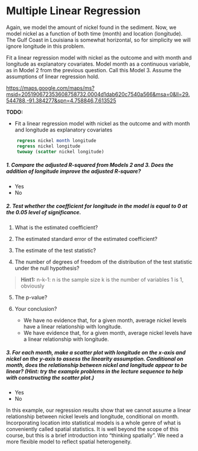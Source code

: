 #  Multiple Linear Regression #
Again, we model the amount of nickel found in the sediment. Now, we model nickel as a function of both time (month) and location (longitude). The Gulf Coast in Louisiana is somewhat horizontal, so for simplicity we will ignore  longitude in this problem.  
  
Fit a linear regression model with nickel as the outcome and with month and longitude as explanatory covariates. Model month as a continuous variable, as in Model 2 from the previous question. Call this Model 3. Assume the assumptions of linear regression hold.   
  
https://maps.google.com/maps/ms?msid=205190672353608758732.0004d1dab620c7540a566&msa=0&ll=29.544788,-91.384277&spn=4.758846,7.613525  
  
  
**TODO:**
* Fit a linear regression model with nickel as the outcome and with month and longitude as explanatory covariates

```stata
	regress nickel month longitude
	regress nickel longitude
	twoway (scatter nickel longitude)
```

##### 1. Compare the adjusted R-squared from Models 2 and 3. Does the addition of longitude improve the adjusted R-square? #####
* Yes
* No 

##### 2. Test whether the coefficient for longitude in the model is equal to 0 at the 0.05 level of significance. #####

1. What is the estimated coefficient? 

2. The estimated standard error of the estimated coefficient?

3. The estimate of the test statistic?

4. The number of degrees of freedom of the distribution of the test statistic under the null hypothesis? 
> **Hint1:** n-k-1: n is the sample size k is the number of variables 1 is 1, obviously

5. The p-value?

6. Your conclusion?
	- We have no evidence that, for a given month, average nickel levels have a linear relationship with longitude. 
	- We have evidence that, for a given month, average nickel levels have a linear relationship with longitude. 


##### 3. For each month, make a scatter plot with longitude on the x-axis and nickel on the y-axis to assess the linearity assumption. Conditional on month, does the relationship between nickel and longitude appear to be linear? (Hint: try the example problems in the lecture sequence to help with constructing the scatter plot.) #####
* Yes
* No 

In this example, our regression results show that we cannot assume a linear relationship between nickel levels and longitude, conditional on month. Incorporating location into statistical models is a whole genre of what is conveniently called spatial statistics. It is well beyond the scope of this course, but this is a brief introduction into “thinking spatially”. We need a more flexible model to reflect spatial heterogeneity.
